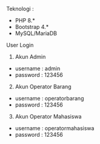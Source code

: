 Teknologi :
- PHP 8.*
- Bootstrap 4.*
- MySQL/MariaDB

User Login
1. Akun Admin
- username : admin
- password : 123456

2. Akun Operator Barang
- username : operatorbarang
- password : 123456

3. Akun Operator Mahasiswa
- username : operatormahasiswa
- password : 123456
